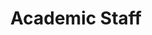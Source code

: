 ---
page_id: Academic Staff
layout: profiles
permalink: /academic-staff/
title: Academic Staff
description:
nav: false
nav_order: 2

profiles:
  # if you want to include more than one profile, just replicate the following block
  # and create one content file for each profile inside _pages/
  - align: left
    image: shao_pic.jpg
    content: about_shao.md
    image_circular: false # crops the image to make it circular
    more_info: 

  - align: left
    image: chenxin_pic.jpg
    content: about_chenxin.md
    image_circular: false # crops the image to make it circular
    more_info: 

  - align: left
    image: zhang_pic.jpg
    content: about_zhang.md
    image_circular: false # crops the image to make it circular
    more_info: 

  - align: left
    image: tian_pic.jpg
    content: about_tian.md
    image_circular: false # crops the image to make it circular
    more_info: 

  - align: left
    image: yu_pic.jpg
    content: about_yu.md
    image_circular: false # crops the image to make it circular
    more_info: 

  - align: left
    image: daimingzhi.jpg
    content: about_daimingzhi.md
    image_circular: false # crops the image to make it circular
    more_info: 

  - align: left
    image: chenchangyu.jpg
    content: about_chenchangyu.md
    image_circular: false # crops the image to make it circular
    more_info: 

  - align: left
    image: bingqi.jpg
    content: about_bingqi.md
    image_circular: false # crops the image to make it circular
    more_info: 

  - align: left
    image: huchenxi.jpg
    content: about_huchenxi.md
    image_circular: false # crops the image to make it circular
    more_info: 

  - align: left
    image: gechao.jpg
    content: about_gechao.md
    image_circular: false # crops the image to make it circular
    more_info: 
---